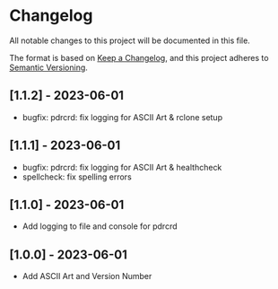 # Changelog

All notable changes to this project will be documented in this file.

The format is based on [Keep a Changelog](https://keepachangelog.com/en/1.0.0/),
and this project adheres to [Semantic Versioning](https://semver.org/spec/v2.0.0.html).

## [1.1.2] - 2023-06-01

- bugfix: pdrcrd: fix logging for ASCII Art & rclone setup

## [1.1.1] - 2023-06-01

- bugfix: pdrcrd: fix logging for ASCII Art & healthcheck
- spellcheck: fix spelling errors

## [1.1.0] - 2023-06-01

- Add logging to file and console for pdrcrd

## [1.0.0] - 2023-06-01

- Add ASCII Art and Version Number